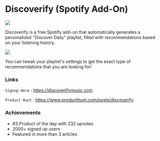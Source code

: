 # Discoverify (Spotify Add-On)
[![](https://ph-files.imgix.net/45c54e20-15ff-470c-941c-4ba1b240f7cd.png?auto=format&auto=compress&codec=mozjpeg&cs=strip&w=683.0277185501066&h=380&fit=max)](https://discoverifymusic.com)

Discoverify is a free Spotify add-on that automatically generates a personalized &quot;Discover Daily&quot; playlist, filled with recommendations based on your listening history.

[![](https://ph-files.imgix.net/a15c6d4a-3991-4fbe-a6e2-def0996b656b.png?auto=format&auto=compress&codec=mozjpeg&cs=strip&w=777.8251599147121&h=380&fit=max)](https://discoverifymusic.com)

You can tweak your playlist&apos;s settings to get the exact type of recommendations that you are looking for!

### Links
`Signup Here` : https://discoverifymusic.com

`Product Hunt` : https://www.producthunt.com/posts/discoverify

### Achievements
- \#3 Product of the day with 232 upvotes
- 2000+ signed up users
- Featured in more than 3 articles
